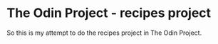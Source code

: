 # The Odin Project - recipes project

So this is my attempt to do the recipes project in The Odin Project.
